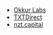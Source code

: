 * [Okkur Labs](https://about.okkur.io)
* [TXTDirect](https://about.txtdirect.org)
* [nzt.capital](https://about.nzt.capital)
